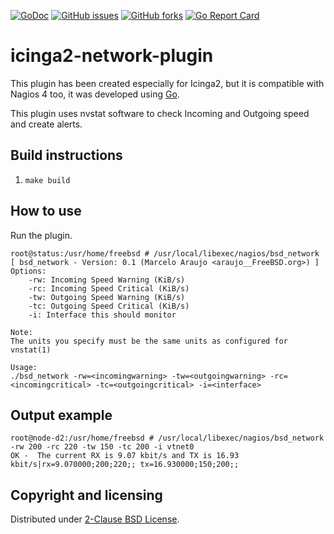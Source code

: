 [![GoDoc](https://godoc.org/github.com/araujobsd/icinga2-network-plugin/plugins?status.svg)](https://godoc.org/github.com/araujobsd/icinga2-network-plugin/)
[![GitHub issues](https://img.shields.io/github/issues/araujobsd/icinga2-network-plugin.svg)](https://github.com/araujobsd/icinga2-network-plugin/issues)
[![GitHub forks](https://img.shields.io/github/forks/araujobsd/icinga2-network-plugin.svg)](https://github.com/araujobsd/icinga2-network-plugin/network)
[![Go Report Card](https://goreportcard.com/badge/github.com/araujobsd/icinga2-network-plugin)](https://goreportcard.com/report/github.com/araujobsd/icinga2-network-plugin)

icinga2-network-plugin
================
This plugin has been created especially for Icinga2, but it is compatible with Nagios 4 too, it was developed using [Go](http://golang.org/).

This plugin uses nvstat software to check Incoming and Outgoing speed and create alerts. 

## Build instructions
1) `make build`

## How to use
Run the plugin.
```
root@status:/usr/home/freebsd # /usr/local/libexec/nagios/bsd_network
[ bsd_network - Version: 0.1 (Marcelo Araujo <araujo__FreeBSD.org>) ]
Options:
	-rw: Incoming Speed Warning (KiB/s)
	-rc: Incoming Speed Critical (KiB/s)
	-tw: Outgoing Speed Warning (KiB/s)
	-tc: Outgoing Speed Critical (KiB/s)
	-i: Interface this should monitor

Note:
The units you specify must be the same units as configured for vnstat(1)

Usage:
./bsd_network -rw=<incomingwarning> -tw=<outgoingwarning> -rc=<incomingcritical> -tc=<outgoingcritical> -i=<interface>
```

## Output example
```
root@node-d2:/usr/home/freebsd # /usr/local/libexec/nagios/bsd_network -rw 200 -rc 220 -tw 150 -tc 200 -i vtnet0
OK -  The current RX is 9.07 kbit/s and TX is 16.93 kbit/s|rx=9.070000;200;220;; tx=16.930000;150;200;;
```

## Copyright and licensing
Distributed under [2-Clause BSD License](https://github.com/araujobsd/icinga2-network-plugin/blob/master/LICENSE).
